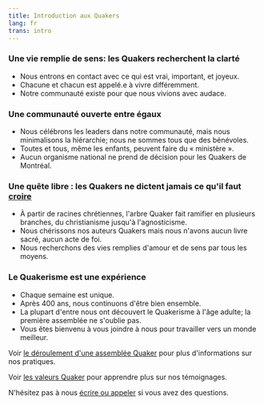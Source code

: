 ```yaml
---
title: Introduction aux Quakers
lang: fr
trans: intro
---
```

### <i class="fab fa-fly fa-fw fa-2x color-1-light-text down_a_bit"></i> Une vie remplie de sens: les Quakers recherchent la clarté
  * Nous entrons en contact avec ce qui est vrai, important, et joyeux.
  * Chacune et chacun est appelé.e à vivre différemment.
  * Notre communauté existe pour que nous vivions avec audace.

### <i class="fas fa-arrows-alt-h fa-fw fa-2x color-1-text down_a_bit"></i> Une communauté ouverte entre égaux
  * Nous célébrons les leaders dans notre communauté, mais nous minimalisons la hiérarchie; nous ne sommes tous que des bénévoles.
  * Toutes et tous, même les enfants, peuvent faire du « ministère ».
  * Aucun organisme national ne prend de décision pour les Quakers de Montréal.

### <i class="fas fa-road fa-fw fa-2x color-1-dark-text down_a_bit"></i> Une quête libre : les Quakers ne dictent jamais ce qu'il faut [croire](/témoignages.html) 
  * À partir de racines chrétiennes, l'arbre Quaker fait ramifier en plusieurs branches, du christianisme jusqu'à l'agnosticisme.
  * Nous chérissons nos auteurs Quakers mais nous n'avons aucun livre sacré, aucun acte de foi.
  * Nous recherchons des vies remplies d'amour et de sens par tous les moyens.

### <i class="fas fa-vial fa-fw fa-2x color-1-light-text down_a_bit"></i> Le Quakerisme est une expérience
  * Chaque semaine est unique.
  * Après 400 ans, nous continuons d'être bien ensemble.
  * La plupart d'entre nous ont découvert le Quakerisme à l'âge adulte; la première assemblée ne s'oublie pas.
  * Vous êtes bienvenu à vous joindre à nous pour travailler vers un monde meilleur.

Voir [le déroulement d'une assemblée Quaker](/a_propos.html) pour plus d'informations sur nos pratiques.

Voir [les valeurs Quaker](/témoignages.html) pour apprendre plus sur nos témoignages.

N'hésitez pas à nous [écrire ou appeler](/contact-fr.html) si vous avez des questions.

